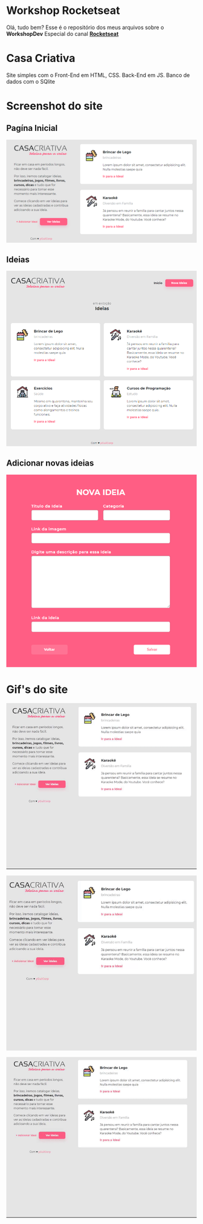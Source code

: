 # Workshop Rocketseat 
<p>Olá, tudo bem? Esse é o repositório dos meus arquivos sobre o <strong>WorkshopDev</strong> Especial do canal <strong><a href="https://www.youtube.com/channel/UCSfwM5u0Kce6Cce8_S72olg">Rocketseat</a></strong></p>

# Casa Criativa
<p>Site simples com o Front-End em HTML, CSS. Back-End em JS. Banco de dados com o SQlite</p>

# Screenshot do site
## Pagína Inicial

![](https://github.com/guilhermeluan/Workshop-Rocketseat/blob/master/screenshots/home.png?raw=true)

## Ideias

![](https://github.com/guilhermeluan/Workshop-Rocketseat/blob/master/screenshots/ideias.png?raw=true)

## Adicionar novas ideias

![](https://github.com/guilhermeluan/Workshop-Rocketseat/blob/master/screenshots/nova_ideia.png?raw=true)

# Gif's do site
![](https://github.com/GuilhermeLuan/Workshop-Rocketseat/blob/master/screenshots/gif_ideias.gif)

![](https://github.com/GuilhermeLuan/Workshop-Rocketseat/blob/master/screenshots/gif3.gif)

![](https://github.com/GuilhermeLuan/Workshop-Rocketseat/blob/master/screenshots/gif2.gif)
